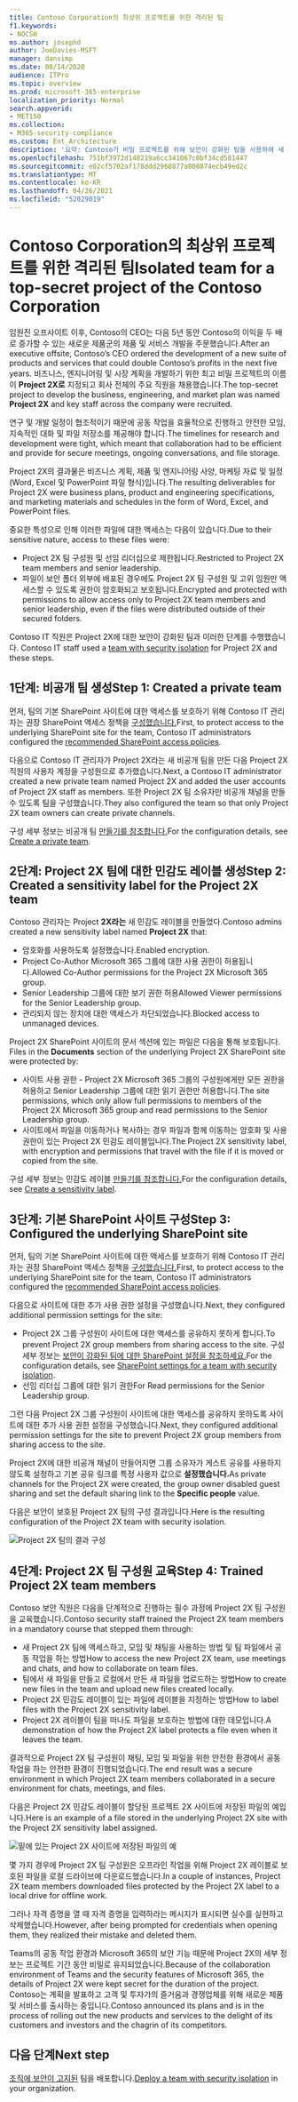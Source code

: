 ```yaml
---
title: Contoso Corporation의 최상위 프로젝트를 위한 격리된 팀
f1.keywords:
- NOCSH
ms.author: josephd
author: JoeDavies-MSFT
manager: dansimp
ms.date: 08/14/2020
audience: ITPro
ms.topic: overview
ms.prod: microsoft-365-enterprise
localization_priority: Normal
search.appverid:
- MET150
ms.collection:
- M365-security-compliance
ms.custom: Ent_Architecture
description: '요약: Contoso가 비밀 프로젝트를 위해 보안이 강화된 팀을 사용하여 새 제품 및 서비스 제품군을 개발하는 방법을 설명하는 방법을 설명하는 문서입니다.'
ms.openlocfilehash: 751bf3972d148219a6cc341067c0bf34cd581447
ms.sourcegitcommit: e02cf5702af178ddd2968877a808874ecb49ed2c
ms.translationtype: MT
ms.contentlocale: ko-KR
ms.lasthandoff: 04/26/2021
ms.locfileid: "52029019"
---
```

# <a name="isolated-team-for-a-top-secret-project-of-the-contoso-corporation"></a><span data-ttu-id="2fc0d-103">Contoso Corporation의 최상위 프로젝트를 위한 격리된 팀</span><span class="sxs-lookup"><span data-stu-id="2fc0d-103">Isolated team for a top-secret project of the Contoso Corporation</span></span>

<span data-ttu-id="2fc0d-104">임원진 오프사이트 이후, Contoso의 CEO는 다음 5년 동안 Contoso의 이익을 두 배로 증가할 수 있는 새로운 제품군의 제품 및 서비스 개발을 주문했습니다.</span><span class="sxs-lookup"><span data-stu-id="2fc0d-104">After an executive offsite, Contoso’s CEO ordered the development of a new suite of products and services that could double Contoso’s profits in the next five years.</span></span> <span data-ttu-id="2fc0d-105">비즈니스, 엔지니어링 및 시장 계획을 개발하기 위한 최고 비밀 프로젝트의 이름이 **Project 2X로** 지정되고 회사 전체의 주요 직원을 채용했습니다.</span><span class="sxs-lookup"><span data-stu-id="2fc0d-105">The top-secret project to develop the business, engineering, and market plan was named **Project 2X** and key staff across the company were recruited.</span></span> 

<span data-ttu-id="2fc0d-106">연구 및 개발 일정이 협조적이기 때문에 공동 작업을 효율적으로 진행하고 안전한 모임, 지속적인 대화 및 파일 저장소를 제공해야 합니다.</span><span class="sxs-lookup"><span data-stu-id="2fc0d-106">The timelines for research and development were tight, which meant that collaboration had to be efficient and provide for secure meetings, ongoing conversations, and file storage.</span></span>

<span data-ttu-id="2fc0d-107">Project 2X의 결과물은 비즈니스 계획, 제품 및 엔지니어링 사양, 마케팅 자료 및 일정(Word, Excel 및 PowerPoint 파일 형식)입니다.</span><span class="sxs-lookup"><span data-stu-id="2fc0d-107">The resulting deliverables for Project 2X were business plans, product and engineering specifications, and marketing materials and schedules in the form of Word, Excel, and PowerPoint files.</span></span> 

<span data-ttu-id="2fc0d-108">중요한 특성으로 인해 이러한 파일에 대한 액세스는 다음이 있습니다.</span><span class="sxs-lookup"><span data-stu-id="2fc0d-108">Due to their sensitive nature, access to these files were:</span></span>

- <span data-ttu-id="2fc0d-109">Project 2X 팀 구성원 및 선임 리더십으로 제한됩니다.</span><span class="sxs-lookup"><span data-stu-id="2fc0d-109">Restricted to Project 2X team members and senior leadership.</span></span>
- <span data-ttu-id="2fc0d-110">파일이 보안 폴더 외부에 배포된 경우에도 Project 2X 팀 구성원 및 고위 임원만 액세스할 수 있도록 권한이 암호화되고 보호됩니다.</span><span class="sxs-lookup"><span data-stu-id="2fc0d-110">Encrypted and protected with permissions to allow access only to Project 2X team members and senior leadership, even if the files were distributed outside of their secured folders.</span></span>

<span data-ttu-id="2fc0d-111">Contoso IT 직원은 Project 2X에 대한 보안이 강화된 팀과 이러한 단계를 수행했습니다. [](secure-teams-security-isolation.md)</span><span class="sxs-lookup"><span data-stu-id="2fc0d-111">Contoso IT staff used a [team with security isolation](secure-teams-security-isolation.md) for Project 2X and these steps.</span></span>

## <a name="step-1-created-a-private-team"></a><span data-ttu-id="2fc0d-112">1단계: 비공개 팀 생성</span><span class="sxs-lookup"><span data-stu-id="2fc0d-112">Step 1: Created a private team</span></span>

<span data-ttu-id="2fc0d-113">먼저, 팀의 기본 SharePoint 사이트에 대한 액세스를 보호하기 위해 Contoso IT 관리자는 권장 SharePoint 액세스 정책을 [구성했습니다.](../security/office-365-security/sharepoint-file-access-policies.md)</span><span class="sxs-lookup"><span data-stu-id="2fc0d-113">First, to protect access to the underlying SharePoint site for the team, Contoso IT administrators configured the [recommended SharePoint access policies](../security/office-365-security/sharepoint-file-access-policies.md).</span></span>

<span data-ttu-id="2fc0d-114">다음으로 Contoso IT 관리자가 Project 2X라는 새 비공개 팀을 만든 다음 Project 2X 직원의 사용자 계정을 구성원으로 추가했습니다.</span><span class="sxs-lookup"><span data-stu-id="2fc0d-114">Next, a Contoso IT administrator created a new private team named Project 2X and added the user accounts of Project 2X staff as members.</span></span> <span data-ttu-id="2fc0d-115">또한 Project 2X 팀 소유자만 비공개 채널을 만들 수 있도록 팀을 구성했습니다.</span><span class="sxs-lookup"><span data-stu-id="2fc0d-115">They also configured the team so that only Project 2X team owners can create private channels.</span></span>

<span data-ttu-id="2fc0d-116">구성 세부 정보는 비공개 팀 [만들기를 참조합니다.](secure-teams-security-isolation.md#create-a-private-team)</span><span class="sxs-lookup"><span data-stu-id="2fc0d-116">For the configuration details, see [Create a private team](secure-teams-security-isolation.md#create-a-private-team).</span></span>

## <a name="step-2-created-a-sensitivity-label-for-the-project-2x-team"></a><span data-ttu-id="2fc0d-117">2단계: Project 2X 팀에 대한 민감도 레이블 생성</span><span class="sxs-lookup"><span data-stu-id="2fc0d-117">Step 2: Created a sensitivity label for the Project 2X team</span></span>

<span data-ttu-id="2fc0d-118">Contoso 관리자는 Project **2X라는** 새 민감도 레이블을 만들었다.</span><span class="sxs-lookup"><span data-stu-id="2fc0d-118">Contoso admins created a new sensitivity label named **Project 2X** that:</span></span>

- <span data-ttu-id="2fc0d-119">암호화를 사용하도록 설정했습니다.</span><span class="sxs-lookup"><span data-stu-id="2fc0d-119">Enabled encryption.</span></span>
- <span data-ttu-id="2fc0d-120">Project Co-Author Microsoft 365 그룹에 대한 사용 권한이 허용됩니다.</span><span class="sxs-lookup"><span data-stu-id="2fc0d-120">Allowed Co-Author permissions for the Project 2X Microsoft 365 group.</span></span>
- <span data-ttu-id="2fc0d-121">Senior Leadership 그룹에 대한 보기 권한 허용</span><span class="sxs-lookup"><span data-stu-id="2fc0d-121">Allowed Viewer permissions for the Senior Leadership group.</span></span>
- <span data-ttu-id="2fc0d-122">관리되지 않는 장치에 대한 액세스가 차단되었습니다.</span><span class="sxs-lookup"><span data-stu-id="2fc0d-122">Blocked access to unmanaged devices.</span></span>

<span data-ttu-id="2fc0d-123">Project 2X SharePoint 사이트의 문서 섹션에 있는 파일은 다음을 통해 보호됩니다. </span><span class="sxs-lookup"><span data-stu-id="2fc0d-123">Files in the **Documents** section of the underlying Project 2X SharePoint site were protected by:</span></span>

- <span data-ttu-id="2fc0d-124">사이트 사용 권한 - Project 2X Microsoft 365 그룹의 구성원에게만 모든 권한을 허용하고 Senior Leadership 그룹에 대한 읽기 권한만 허용합니다.</span><span class="sxs-lookup"><span data-stu-id="2fc0d-124">The site permissions, which only allow full permissions to members of the Project 2X Microsoft 365 group and read permissions to the Senior Leadership group.</span></span>
- <span data-ttu-id="2fc0d-125">사이트에서 파일을 이동하거나 복사하는 경우 파일과 함께 이동하는 암호화 및 사용 권한이 있는 Project 2X 민감도 레이블입니다.</span><span class="sxs-lookup"><span data-stu-id="2fc0d-125">The Project 2X sensitivity label, with encryption and permissions that travel with the file if it is moved or copied from the site.</span></span>

<span data-ttu-id="2fc0d-126">구성 세부 정보는 민감도 레이블 [만들기를 참조합니다.](secure-teams-security-isolation.md#create-a-sensitivity-label)</span><span class="sxs-lookup"><span data-stu-id="2fc0d-126">For the configuration details, see [Create a sensitivity label](secure-teams-security-isolation.md#create-a-sensitivity-label).</span></span>

## <a name="step-3-configured-the-underlying-sharepoint-site"></a><span data-ttu-id="2fc0d-127">3단계: 기본 SharePoint 사이트 구성</span><span class="sxs-lookup"><span data-stu-id="2fc0d-127">Step 3: Configured the underlying SharePoint site</span></span>

<span data-ttu-id="2fc0d-128">먼저, 팀의 기본 SharePoint 사이트에 대한 액세스를 보호하기 위해 Contoso IT 관리자는 권장 SharePoint 액세스 정책을 [구성했습니다.](../security/office-365-security/sharepoint-file-access-policies.md)</span><span class="sxs-lookup"><span data-stu-id="2fc0d-128">First, to protect access to the underlying SharePoint site for the team, Contoso IT administrators configured the [recommended SharePoint access policies](../security/office-365-security/sharepoint-file-access-policies.md).</span></span>

<span data-ttu-id="2fc0d-129">다음으로 사이트에 대한 추가 사용 권한 설정을 구성했습니다.</span><span class="sxs-lookup"><span data-stu-id="2fc0d-129">Next, they configured additional permission settings for the site:</span></span>

- <span data-ttu-id="2fc0d-130">Project 2X 그룹 구성원이 사이트에 대한 액세스를 공유하지 못하게 합니다.</span><span class="sxs-lookup"><span data-stu-id="2fc0d-130">To prevent Project 2X group members from sharing access to the site.</span></span> <span data-ttu-id="2fc0d-131">구성 세부 정보는 [보안이 강화된 팀에 대한 SharePoint 설정을 참조하세요.](secure-teams-security-isolation.md#sharepoint-settings)</span><span class="sxs-lookup"><span data-stu-id="2fc0d-131">For the configuration details, see [SharePoint settings for a team with security isolation](secure-teams-security-isolation.md#sharepoint-settings).</span></span>
- <span data-ttu-id="2fc0d-132">선임 리더십 그룹에 대한 읽기 권한</span><span class="sxs-lookup"><span data-stu-id="2fc0d-132">For Read permissions for the Senior Leadership group.</span></span>

<span data-ttu-id="2fc0d-133">그런 다음 Project 2X 그룹 구성원이 사이트에 대한 액세스를 공유하지 못하도록 사이트에 대한 추가 사용 권한 설정을 구성했습니다.</span><span class="sxs-lookup"><span data-stu-id="2fc0d-133">Next, they configured additional permission settings for the site to prevent Project 2X group members from sharing access to the site.</span></span> 

<span data-ttu-id="2fc0d-134">Project 2X에 대한 비공개 채널이 만들어지면 그룹 소유자가 게스트 공유를 사용하지 않도록 설정하고 기본 공유 링크를 특정 사용자 값으로 **설정했습니다.**</span><span class="sxs-lookup"><span data-stu-id="2fc0d-134">As private channels for the Project 2X were created, the group owner disabled guest sharing and set the default sharing link to the **Specific people** value.</span></span>

<span data-ttu-id="2fc0d-135">다음은 보안이 보호된 Project 2X 팀의 구성 결과입니다.</span><span class="sxs-lookup"><span data-stu-id="2fc0d-135">Here is the resulting configuration of the Project 2X team with security isolation.</span></span>

![Project 2X 팀의 결과 구성](../media/contoso-team-for-top-secret-project.png)

 ## <a name="step-4-trained-project-2x-team-members"></a><span data-ttu-id="2fc0d-137">4단계: Project 2X 팀 구성원 교육</span><span class="sxs-lookup"><span data-stu-id="2fc0d-137">Step 4: Trained Project 2X team members</span></span>

<span data-ttu-id="2fc0d-138">Contoso 보안 직원은 다음을 단계적으로 진행하는 필수 과정에 Project 2X 팀 구성원을 교육했습니다.</span><span class="sxs-lookup"><span data-stu-id="2fc0d-138">Contoso security staff trained the Project 2X team members in a mandatory course that stepped them through:</span></span>

- <span data-ttu-id="2fc0d-139">새 Project 2X 팀에 액세스하고, 모임 및 채팅을 사용하는 방법 및 팀 파일에서 공동 작업을 하는 방법</span><span class="sxs-lookup"><span data-stu-id="2fc0d-139">How to access the new Project 2X team, use meetings and chats, and how to collaborate on team files.</span></span>
- <span data-ttu-id="2fc0d-140">팀에서 새 파일을 만들고 로컬에서 만든 새 파일을 업로드하는 방법</span><span class="sxs-lookup"><span data-stu-id="2fc0d-140">How to create new files in the team and upload new files created locally.</span></span>
- <span data-ttu-id="2fc0d-141">Project 2X 민감도 레이블이 있는 파일에 레이블을 지정하는 방법</span><span class="sxs-lookup"><span data-stu-id="2fc0d-141">How to label files with the Project 2X sensitivity label.</span></span>
- <span data-ttu-id="2fc0d-142">Project 2X 레이블이 팀을 떠나도 파일을 보호하는 방법에 대한 데모입니다.</span><span class="sxs-lookup"><span data-stu-id="2fc0d-142">A demonstration of how the Project 2X  label protects a file even when it leaves the team.</span></span>

<span data-ttu-id="2fc0d-143">결과적으로 Project 2X 팀 구성원이 채팅, 모임 및 파일을 위한 안전한 환경에서 공동 작업을 하는 안전한 환경이 진행되었습니다.</span><span class="sxs-lookup"><span data-stu-id="2fc0d-143">The end result was a secure environment in which Project 2X team members collaborated in a secure environment for chats, meetings, and files.</span></span>

<span data-ttu-id="2fc0d-144">다음은 Project 2X 민감도 레이블이 할당된 프로젝트 2X 사이트에 저장된 파일의 예입니다.</span><span class="sxs-lookup"><span data-stu-id="2fc0d-144">Here is an example of a file stored in the underlying Project 2X site with the Project 2X sensitivity label assigned.</span></span>

![밑에 있는 Project 2X 사이트에 저장된 파일의 예](../media/contoso-team-for-top-secret-project-example.png)

<span data-ttu-id="2fc0d-146">몇 가지 경우에 Project 2X 팀 구성원은 오프라인 작업을 위해 Project 2X 레이블로 보호된 파일을 로컬 드라이브에 다운로드했습니다.</span><span class="sxs-lookup"><span data-stu-id="2fc0d-146">In a couple of instances, Project 2X team members downloaded files protected by the Project 2X label to a local drive for offline work.</span></span> 

<span data-ttu-id="2fc0d-147">그러나 자격 증명을 열 때 자격 증명을 입력하라는 메시지가 표시되면 실수를 실현하고 삭제했습니다.</span><span class="sxs-lookup"><span data-stu-id="2fc0d-147">However, after being prompted for credentials when opening them, they realized their mistake and deleted them.</span></span>

<span data-ttu-id="2fc0d-148">Teams의 공동 작업 환경과 Microsoft 365의 보안 기능 때문에 Project 2X의 세부 정보는 프로젝트 기간 동안 비밀로 유지되었습니다.</span><span class="sxs-lookup"><span data-stu-id="2fc0d-148">Because of the collaboration environment of Teams and the security features of Microsoft 365, the details of Project 2X were kept secret for the duration of the project.</span></span> <span data-ttu-id="2fc0d-149">Contoso는 계획을 발표하고 고객 및 투자가의 즐거움과 경쟁업체를 위해 새로운 제품 및 서비스를 출시하는 중입니다.</span><span class="sxs-lookup"><span data-stu-id="2fc0d-149">Contoso announced its plans and is in the process of rolling out the new products and services to the delight of its customers and investors and the chagrin of its competitors.</span></span>

## <a name="next-step"></a><span data-ttu-id="2fc0d-150">다음 단계</span><span class="sxs-lookup"><span data-stu-id="2fc0d-150">Next step</span></span>

<span data-ttu-id="2fc0d-151">[조직에 보안이 고지된](secure-teams-security-isolation.md) 팀을 배포합니다.</span><span class="sxs-lookup"><span data-stu-id="2fc0d-151">[Deploy a team with security isolation](secure-teams-security-isolation.md) in your organization.</span></span>

